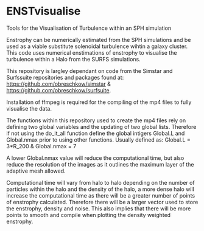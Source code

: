 # ENSTvisualise
Tools for the Visualisation of Turbulence within an SPH simulation

Enstrophy can be numerically estimated from the SPH simulations and be used as a viable substitute solenoidal turbulence wihtin a galaxy cluster. 
This code uses numerical enstimations of enstrophy to visualise the turbulence within a Halo from the SURFS simulations.

This repository is largley dependant on code from the Simstar and Surfssuite repositories and packages found at: 
https://github.com/obreschkow/simstar & https://github.com/obreschkow/surfsuite.

Installation of ffmpeg is required for the compiling of the mp4 files to fully visualise the data. 

The functions within this repository used to create the mp4 files rely on defining two global variables and the updating of two global lists. Therefore if not using the do_it_all function define the global intigers Global.L and Global.nmax prior to using other functions. 
Usually defined as:  Global.L = 3*R_200 & Global.nmax = 7

A lower Global.nmax value will reduce the computational time, but also reduce the resolution of the images as it outlines the maximum layer of the adaptive mesh allowed. 

Computational time will vary from halo to halo depending on the number of particles within the halo and the density of the halo, a more dense halo will increase the computational time as there will be a greater number of points of enstrophy calculated. Therefore there will be a larger vector used to store the enstrophy, density and noise. This also implies that there will be more points to smooth and compile when plotting the density weighted enstrophy. 

